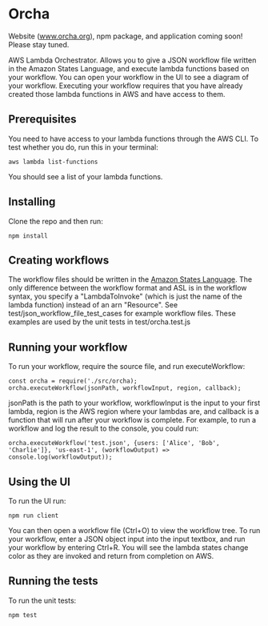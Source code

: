 # Orcha

Website (www.orcha.org), npm package, and application coming soon! Please stay tuned.

AWS Lambda Orchestrator. Allows you to give a JSON workflow file written in the Amazon States Language, and execute lambda functions based on your workflow. You can open your workflow in the UI to see a diagram of your workflow. Executing your workflow requires that you have already created those lambda functions in AWS and have access to them.

## Prerequisites

You need to have access to your lambda functions through the AWS CLI. To test whether you do, run this in your terminal:

```
aws lambda list-functions
```

You should see a list of your lambda functions.

## Installing

Clone the repo and then run:

```
npm install
```

## Creating workflows

The workflow files should be written in the [Amazon States Language](https://docs.aws.amazon.com/step-functions/latest/dg/concepts-amazon-states-language.html).
The only difference between the workflow format and ASL is in the workflow syntax, you specify
a "LambdaToInvoke" (which is just the name of the lambda function) instead of an arn "Resource". 
See test/json_workflow_file_test_cases for example workflow files. These examples are
used by the unit tests in test/orcha.test.js

## Running your workflow

To run your workflow, require the source file, and run executeWorkflow:

```
const orcha = require('./src/orcha);
orcha.executeWorkflow(jsonPath, workflowInput, region, callback);
```

jsonPath is the path to your workflow, workflowInput is the input to your first lambda, region is the AWS region where your lambdas are, and callback is a function
that will run after your workflow is complete.
For example, to run a workflow and log the result to the console, you could run:

```
orcha.executeWorkflow('test.json', {users: ['Alice', 'Bob', 'Charlie']}, 'us-east-1', (workflowOutput) => console.log(workflowOutput));
```

## Using the UI

To run the UI run:

```
npm run client
```

You can then open a workflow file (Ctrl+O) to view the workflow tree. To run your workflow, enter a JSON object input into the input textbox, and run your workflow by entering Ctrl+R.
You will see the lambda states change color as they are invoked and return from completion on AWS.

## Running the tests

To run the unit tests:

```
npm test
```
